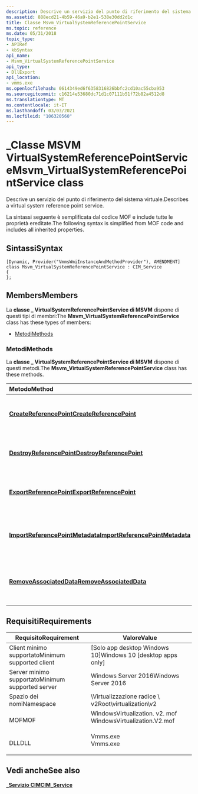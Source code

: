 ```yaml
---
description: Descrive un servizio del punto di riferimento del sistema virtuale.
ms.assetid: 888ecd21-4b59-46a9-b2e1-538e30dd2d1c
title: Classe Msvm_VirtualSystemReferencePointService
ms.topic: reference
ms.date: 05/31/2018
topic_type:
- APIRef
- kbSyntax
api_name:
- Msvm_VirtualSystemReferencePointService
api_type:
- DllExport
api_location:
- vmms.exe
ms.openlocfilehash: 0614349ed6f6358316826bbfc2cd10ac55cba953
ms.sourcegitcommit: c16214e53680dc71d1c07111b51f72b82a4512d8
ms.translationtype: MT
ms.contentlocale: it-IT
ms.lasthandoff: 03/03/2021
ms.locfileid: "106320560"
---
```

# <a name="msvm_virtualsystemreferencepointservice-class"></a><span data-ttu-id="d1883-103">\_Classe MSVM VirtualSystemReferencePointService</span><span class="sxs-lookup"><span data-stu-id="d1883-103">Msvm\_VirtualSystemReferencePointService class</span></span>

<span data-ttu-id="d1883-104">Descrive un servizio del punto di riferimento del sistema virtuale.</span><span class="sxs-lookup"><span data-stu-id="d1883-104">Describes a virtual system reference point service.</span></span>

<span data-ttu-id="d1883-105">La sintassi seguente è semplificata dal codice MOF e include tutte le proprietà ereditate.</span><span class="sxs-lookup"><span data-stu-id="d1883-105">The following syntax is simplified from MOF code and includes all inherited properties.</span></span>

## <a name="syntax"></a><span data-ttu-id="d1883-106">Sintassi</span><span class="sxs-lookup"><span data-stu-id="d1883-106">Syntax</span></span>

``` syntax
[Dynamic, Provider("VmmsWmiInstanceAndMethodProvider"), AMENDMENT]
class Msvm_VirtualSystemReferencePointService : CIM_Service
{
};
```

## <a name="members"></a><span data-ttu-id="d1883-107">Members</span><span class="sxs-lookup"><span data-stu-id="d1883-107">Members</span></span>

<span data-ttu-id="d1883-108">La **classe \_ VirtualSystemReferencePointService di MSVM** dispone di questi tipi di membri:</span><span class="sxs-lookup"><span data-stu-id="d1883-108">The **Msvm\_VirtualSystemReferencePointService** class has these types of members:</span></span>

-   [<span data-ttu-id="d1883-109">Metodi</span><span class="sxs-lookup"><span data-stu-id="d1883-109">Methods</span></span>](#methods)

### <a name="methods"></a><span data-ttu-id="d1883-110">Metodi</span><span class="sxs-lookup"><span data-stu-id="d1883-110">Methods</span></span>

<span data-ttu-id="d1883-111">La **classe \_ VirtualSystemReferencePointService di MSVM** dispone di questi metodi.</span><span class="sxs-lookup"><span data-stu-id="d1883-111">The **Msvm\_VirtualSystemReferencePointService** class has these methods.</span></span>



| <span data-ttu-id="d1883-112">Metodo</span><span class="sxs-lookup"><span data-stu-id="d1883-112">Method</span></span>                                                                                                       | <span data-ttu-id="d1883-113">Descrizione</span><span class="sxs-lookup"><span data-stu-id="d1883-113">Description</span></span>                                                          |
|:-------------------------------------------------------------------------------------------------------------|:---------------------------------------------------------------------|
| [<span data-ttu-id="d1883-114">**CreateReferencePoint**</span><span class="sxs-lookup"><span data-stu-id="d1883-114">**CreateReferencePoint**</span></span>](msvm-virtualsystemreferencepointservice-createreferencepoint.md)                 | <span data-ttu-id="d1883-115">Crea un punto di riferimento di un sistema virtuale.</span><span class="sxs-lookup"><span data-stu-id="d1883-115">Creates a reference point of a virtual system.</span></span><br/>            |
| [<span data-ttu-id="d1883-116">**DestroyReferencePoint**</span><span class="sxs-lookup"><span data-stu-id="d1883-116">**DestroyReferencePoint**</span></span>](msvm-virtualsystemreferencepointservice-destroyreferencepoint.md)               | <span data-ttu-id="d1883-117">Elimina il punto di riferimento specificato.</span><span class="sxs-lookup"><span data-stu-id="d1883-117">Deletes the specified reference point.</span></span><br/>                    |
| [<span data-ttu-id="d1883-118">**ExportReferencePoint**</span><span class="sxs-lookup"><span data-stu-id="d1883-118">**ExportReferencePoint**</span></span>](msvm-virtualsystemreferencepointservice-exportreferencepoint.md)                 | <span data-ttu-id="d1883-119">Esporta il punto di riferimento del sistema virtuale.</span><span class="sxs-lookup"><span data-stu-id="d1883-119">Exports the reference point of the virtual system.</span></span><br/>        |
| [<span data-ttu-id="d1883-120">**ImportReferencePointMetadata**</span><span class="sxs-lookup"><span data-stu-id="d1883-120">**ImportReferencePointMetadata**</span></span>](msvm-virtualsystemreferencepointservice-importreferencepointmetadata.md) | <span data-ttu-id="d1883-121">Importa i metadati del punto di riferimento del sistema virtuale.</span><span class="sxs-lookup"><span data-stu-id="d1883-121">Imports reference point metadata of the virtual system.</span></span><br/>   |
| [<span data-ttu-id="d1883-122">**RemoveAssociatedData**</span><span class="sxs-lookup"><span data-stu-id="d1883-122">**RemoveAssociatedData**</span></span>](msvm-virtualsystemreferencepointservice-removeassociateddata.md)                 | <span data-ttu-id="d1883-123">Rimuove il log dei dati associato al punto di riferimento.</span><span class="sxs-lookup"><span data-stu-id="d1883-123">Removes the data log associated with the reference point.</span></span><br/> |



 

## <a name="requirements"></a><span data-ttu-id="d1883-124">Requisiti</span><span class="sxs-lookup"><span data-stu-id="d1883-124">Requirements</span></span>



| <span data-ttu-id="d1883-125">Requisito</span><span class="sxs-lookup"><span data-stu-id="d1883-125">Requirement</span></span> | <span data-ttu-id="d1883-126">Valore</span><span class="sxs-lookup"><span data-stu-id="d1883-126">Value</span></span> |
|-------------------------------------|---------------------------------------------------------------------------------------------------------|
| <span data-ttu-id="d1883-127">Client minimo supportato</span><span class="sxs-lookup"><span data-stu-id="d1883-127">Minimum supported client</span></span><br/> | <span data-ttu-id="d1883-128">\[Solo app desktop Windows 10\]</span><span class="sxs-lookup"><span data-stu-id="d1883-128">Windows 10 \[desktop apps only\]</span></span><br/>                                                             |
| <span data-ttu-id="d1883-129">Server minimo supportato</span><span class="sxs-lookup"><span data-stu-id="d1883-129">Minimum supported server</span></span><br/> | <span data-ttu-id="d1883-130">Windows Server 2016</span><span class="sxs-lookup"><span data-stu-id="d1883-130">Windows Server 2016</span></span><br/>                                                                          |
| <span data-ttu-id="d1883-131">Spazio dei nomi</span><span class="sxs-lookup"><span data-stu-id="d1883-131">Namespace</span></span><br/>                | <span data-ttu-id="d1883-132">\\Virtualizzazione radice \\ v2</span><span class="sxs-lookup"><span data-stu-id="d1883-132">Root\\virtualization\\v2</span></span><br/>                                                                     |
| <span data-ttu-id="d1883-133">MOF</span><span class="sxs-lookup"><span data-stu-id="d1883-133">MOF</span></span><br/>                      | <dl> <span data-ttu-id="d1883-134"><dt>WindowsVirtualization. v2. mof</dt></span><span class="sxs-lookup"><span data-stu-id="d1883-134"><dt>WindowsVirtualization.V2.mof</dt></span></span> </dl> |
| <span data-ttu-id="d1883-135">DLL</span><span class="sxs-lookup"><span data-stu-id="d1883-135">DLL</span></span><br/>                      | <dl> <span data-ttu-id="d1883-136"><dt>Vmms.exe</dt></span><span class="sxs-lookup"><span data-stu-id="d1883-136"><dt>Vmms.exe</dt></span></span> </dl>                     |



## <a name="see-also"></a><span data-ttu-id="d1883-137">Vedi anche</span><span class="sxs-lookup"><span data-stu-id="d1883-137">See also</span></span>

<dl> <dt>

[<span data-ttu-id="d1883-138">**\_Servizio CIM**</span><span class="sxs-lookup"><span data-stu-id="d1883-138">**CIM\_Service**</span></span>](cim-service.md)
</dt> </dl>

 

 




